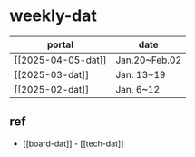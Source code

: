 
# weekly-dat

| portal             | date          |
| ------------------ | ------------- |
| [[2025-04-05-dat]] | Jan.20~Feb.02 |
| [[2025-03-dat]]    | Jan. 13~19    |
| [[2025-02-dat]]    | Jan. 6~12     |




## ref 

- [[board-dat]] - [[tech-dat]]